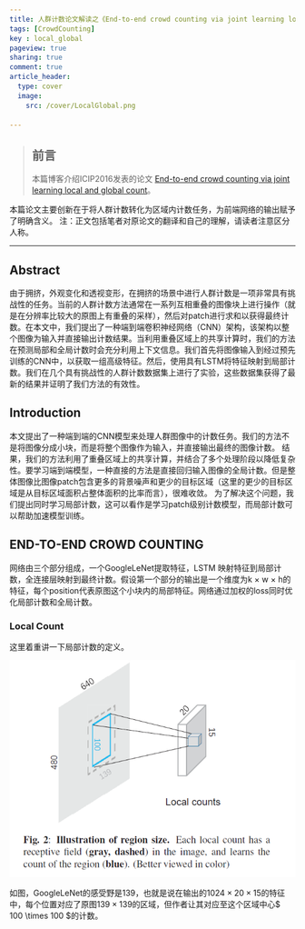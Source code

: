 ```yaml
---
title: 人群计数论文解读之《End-to-end crowd counting via joint learning local and global count》
tags: [CrowdCounting]
key : local_global
pageview: true
sharing: true
comment: true
article_header:
  type: cover
  image:
    src: /cover/LocalGlobal.png

---
```


> ## 前言
>本篇博客介绍ICIP2016发表的论文 [End-to-end crowd counting via joint learning local and global count](https://ieeexplore.ieee.org/abstract/document/7532551)。
<!--more-->
本篇论文主要创新在于将人群计数转化为区域内计数任务，为前端网络的输出赋予了明确含义。
注：正文包括笔者对原论文的翻译和自己的理解，请读者注意区分人称。

------

## Abstract
  由于拥挤，外观变化和透视变形，在拥挤的场景中进行人群计数是一项非常具有挑战性的任务。当前的人群计数方法通常在一系列互相重叠的图像块上进行操作（就是在分辨率比较大的原图上有重叠的采样），然后对patch进行求和以获得最终计数。在本文中，我们提出了一种端到端卷积神经网络（CNN）架构，该架构以整个图像为输入并直接输出计数结果。当利用重叠区域上的共享计算时，我们的方法在预测局部和全局计数时会充分利用上下文信息。我们首先将图像输入到经过预先训练的CNN中，以获取一组高级特征。然后，使用具有LSTM将特征映射到局部计数。我们在几个具有挑战性的人群计数数据集上进行了实验，这些数据集获得了最新的结果并证明了我们方法的有效性。


## Introduction
本文提出了一种端到端的CNN模型来处理人群图像中的计数任务。我们的方法不是将图像分成小块，而是将整个图像作为输入，并直接输出最终的图像计数。
结果，我们的方法利用了重叠区域上的共享计算，并结合了多个处理阶段以降低复杂性。要学习端到端模型，一种直接的方法是直接回归输入图像的全局计数。但是整体图像比图像patch包含更多的背景噪声和更少的目标区域（这里的更少的目标区域是从目标区域面积占整体面积的比率而言），很难收敛。
为了解决这个问题，我们提出同时学习局部计数，这可以看作是学习patch级别计数模型，而局部计数可以帮助加速模型训练。

## END-TO-END CROWD COUNTING

网络由三个部分组成，一个GoogleLeNet提取特征，LSTM 映射特征到局部计数，全连接层映射到最终计数。假设第一个部分的输出是一个维度为k × w × h的特征，每个position代表原图这个小块内的局部特征。网络通过加权的loss同时优化局部计数和全局计数。
### Local Count 
这里着重讲一下局部计数的定义。

![局部计数的定义](/postimages/LocalGlobal/receptive_field.png)

如图，GoogleLeNet的感受野是139，也就是说在输出的$1024 \times 20 \times 15$的特征中，每个位置对应了原图$139 \times 139$的区域，但作者让其对应至这个区域中心$ 100 \times 100 $的计数。

  

